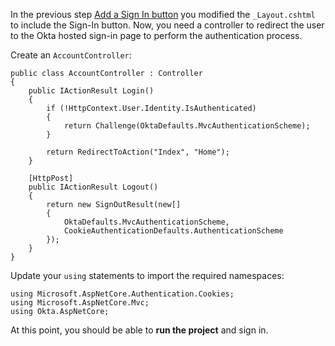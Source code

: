 In the previous step [Add a Sign In button](add-signin-button) you modified the `_Layout.cshtml` to include the Sign-In button. Now, you need a controller to redirect the user to the Okta hosted sign-in page to perform the authentication process.

Create an `AccountController`:

```
public class AccountController : Controller
{
    public IActionResult Login()
    {
        if (!HttpContext.User.Identity.IsAuthenticated)
        {
            return Challenge(OktaDefaults.MvcAuthenticationScheme);
        }

        return RedirectToAction("Index", "Home");
    }

    [HttpPost]
    public IActionResult Logout()
    {
        return new SignOutResult(new[]
        {
            OktaDefaults.MvcAuthenticationScheme,
            CookieAuthenticationDefaults.AuthenticationScheme
        });
    }
}
```

Update your `using` statements to import the required namespaces:

```
using Microsoft.AspNetCore.Authentication.Cookies;
using Microsoft.AspNetCore.Mvc;
using Okta.AspNetCore;
```

At this point, you should be able to **run the project** and sign in.
